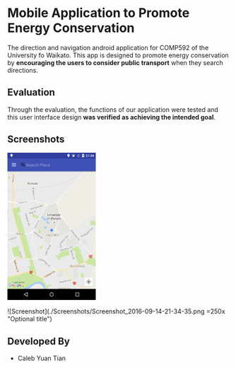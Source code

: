 # Mobile Application to Promote Energy Conservation

The direction and navigation android application for COMP592 of the University fo Waikato. This app is designed to promote energy conservation by **encouraging the users to consider public transport** when they search directions.

## Evaluation

Through the evaluation, the functions of our application were tested and this user interface design **was verified as achieving the intended goal**.

## Screenshots

<img src="Screenshots/Screenshot_2016-09-14-21-34-35.png" width="200"/>

![Screenshot](./Screenshots/Screenshot_2016-09-14-21-34-35.png =250x "Optional title")

## Developed By
* Caleb Yuan Tian
